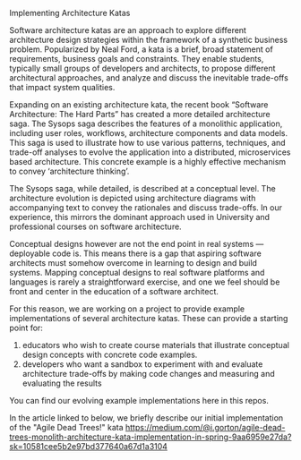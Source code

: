 Implementing Architecture Katas

Software architecture katas are an approach to explore different architecture design strategies within the framework of a synthetic business problem. Popularized by Neal Ford, a kata is a brief, broad statement of requirements, business goals and constraints. They enable students, typically small groups of developers and architects, to propose different architectural approaches, and analyze and discuss the inevitable trade-offs that impact system qualities.

Expanding on an existing architecture kata, the recent book “Software Architecture: The Hard Parts” has created a more detailed architecture saga. The Sysops saga describes the features of a monolithic application, including user roles, workflows, architecture components and data models. This saga is used to illustrate how to use various patterns, techniques, and trade-off analyses to evolve the application into a distributed, microservices based architecture. This concrete example is a highly effective mechanism to convey ‘architecture thinking’.

The Sysops saga, while detailed, is described at a conceptual level. The architecture evolution is depicted using architecture diagrams with accompanying text to convey the rationales and discuss trade-offs. In our experience, this mirrors the dominant approach used in University and professional courses on software architecture.

Conceptual designs however are not the end point in real systems — deployable code is. This means there is a gap that aspiring software architects must somehow overcome in learning to design and build systems. Mapping conceptual designs to real software platforms and languages is rarely a straightforward exercise, and one we feel should be front and center in the education of a software architect.

For this reason, we are working on a project to provide example implementations of several architecture katas. These can provide a starting point for:

1. educators who wish to create course materials that illustrate conceptual design concepts with concrete code examples.
1. developers who want a sandbox to experiment with and evaluate architecture trade-offs by making code changes and measuring and evaluating the results

You can find our evolving example implementations here in this repos. 

In the article linked to below, we briefly describe our initial implementation of the "Agile Dead Trees!" kata
https://medium.com/@i.gorton/agile-dead-trees-monolith-architecture-kata-implementation-in-spring-9aa6959e27da?sk=10581cee5b2e97bd377640a67d1a3104
